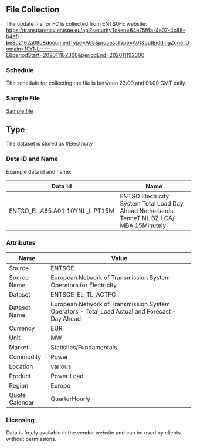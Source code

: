 ## File Collection

The update file for FC is collected from ENTSO-E website: https://transparency.entsoe.eu/api?securityToken=64e75f6a-4e07-4c88-b4ef-be8d2162a09b&documentType=A65&processType=A01&outBiddingZone_Domain=10YNL----------L&periodStart=202011182300&periodEnd=202011192300 


### Schedule

The schedule for collecting the file is between 23:00 and 01:00 GMT daily.

### Sample File

[Sample file](pathname:///file-samples/ENTSOE_EL_TL_DA.xml)


## Type

The dataset is stored as #Electricity

### Data ID and Name

Example data id and name:

|**Data Id**|**Name**|
|-|-|
|ENTSO_EL.A65.A01.10YNL_L.PT15M|ENTSO Electricity System Total Load Day Ahead Netherlands, TenneT NL BZ / CA/ MBA 15Minutely|

### Attributes

|Name|Value|
|-|-|
|Source|ENTSOE|
|Source Name|European Network of Transmission System Operators for Electricity|
|Dataset|ENTSOE_EL_TL_ACTFC|
|Dataset Name|European Network of Transmission System Operators - Total Load Actual and Forecast - Day Ahead|
|Currency|EUR|
|Unit|MW|
|Market|Statistics/Fundamentals|
|Commodity|Power|
|Location|various|
|Product|Power Load|
|Region|Europe|
|Quote Calendar|QuarterHourly|

### Licensing

Data is freely available in the vendor website and can be used by clients without permissions.